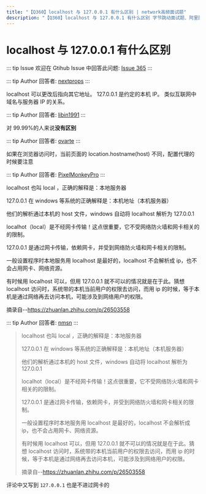 ```yaml
---
title: "【Q360】localhost 与 127.0.0.1 有什么区别 | network高频面试题"
description: "【Q360】localhost 与 127.0.0.1 有什么区别 字节跳动面试题、阿里腾讯面试题、美团小米面试题。"
---
```


# localhost 与 127.0.0.1 有什么区别

::: tip Issue
欢迎在 Gtihub Issue 中回答此问题: [Issue 365](https://github.com/shfshanyue/Daily-Question/issues/365)
:::

::: tip Author
回答者: [nextprops](https://github.com/nextprops)
:::

localhost 可以更改后指向其它地址。
127.0.0.1 是约定的本机 IP。
类似互联网中域名与服务器 IP 的关系。

::: tip Author
回答者: [libin1991](https://github.com/libin1991)
:::

对 99.99%的人来说**没有区别**

::: tip Author
回答者: [ovarte](https://github.com/ovarte)
:::

如果在浏览器访问时，当前页面的 location.hostname(host) 不同，配置代理的时候要注意

::: tip Author
回答者: [PixelMonkeyPro](https://github.com/PixelMonkeyPro)
:::

localhost 也叫 local ，正确的解释是：本地服务器

127.0.0.1 在 windows 等系统的正确解释是：本机地址（本机服务器）

他们的解析通过本机的 host 文件，windows 自动将 localhost 解析为 127.0.0.1

localhot（local）是不经网卡传输！这点很重要，它不受网络防火墙和网卡相关的的限制。

127.0.0.1 是通过网卡传输，依赖网卡，并受到网络防火墙和网卡相关的限制。

一般设置程序时本地服务用 localhost 是最好的，localhost 不会解析成 ip，也不会占用网卡、网络资源。

有时候用 localhost 可以，但用 127.0.0.1 就不可以的情况就是在于此。猜想 localhost 访问时，系统带的本机当前用户的权限去访问，而用 ip 的时候，等于本机是通过网络再去访问本机，可能涉及到网络用户的权限。

摘录自--https://zhuanlan.zhihu.com/p/26503558

::: tip Author
回答者: [nmsn](https://github.com/nmsn)
:::

> localhost 也叫 local ，正确的解释是：本地服务器
>
> 127.0.0.1 在 windows 等系统的正确解释是：本机地址（本机服务器）
>
> 他们的解析通过本机的 host 文件，windows 自动将 localhost 解析为 127.0.0.1
>
> localhot（local）是不经网卡传输！这点很重要，它不受网络防火墙和网卡相关的的限制。
>
> 127.0.0.1 是通过网卡传输，依赖网卡，并受到网络防火墙和网卡相关的限制。
>
> 一般设置程序时本地服务用 localhost 是最好的，localhost 不会解析成 ip，也不会占用网卡、网络资源。
>
> 有时候用 localhost 可以，但用 127.0.0.1 就不可以的情况就是在于此。猜想 localhost 访问时，系统带的本机当前用户的权限去访问，而用 ip 的时候，等于本机是通过网络再去访问本机，可能涉及到网络用户的权限。
>
> 摘录自--https://zhuanlan.zhihu.com/p/26503558

评论中又写到 `127.0.0.1` 也是不进过网卡的
